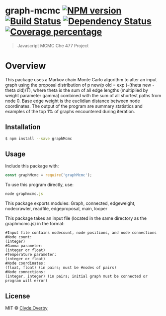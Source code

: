 # graph-mcmc [![NPM version][npm-image]][npm-url] [![Build Status][travis-image]][travis-url] [![Dependency Status][daviddm-image]][daviddm-url] [![Coverage percentage][coveralls-image]][coveralls-url]
> Javascript MCMC Che 477 Project

# Overview
This package uses a Markov chain Monte Carlo algorithm to alter an input graph using the proposal distribution of p new/p old = exp (-(theta new - theta old)/T), where theta is the sum of all edge lengths (multiplied by weight parameter gamma) combined with the sum of all shortest paths from node 0.  Base edge weight is the euclidian distance between node coordinates.  The output of the program are summary statistics and examples of the top 1% of graphs encountered during iteration.

## Installation

```sh
$ npm install --save graphMcmc
```

## Usage
Include this package with:
```js
const graphMcmc = require('graphMcmc');
```
To use this program directly, use:
```js
node graphmcmc.js
```

This package exports modules: Graph, connected, edgeweight, nodecrawler, readfile, edgeproposal, main, looper 


This package takes an input file (located in the same directory as the graphmcmc.js) in the format:

```
#Input file contains nodecount, node positions, and node connections
#Node count:
(integer)
#Gamma parameter:
(integer or float)
#Temperature parameter:
(integer or float)
#Node coordinates:
(float, float) (in pairs; must be #nodes of pairs)
#Node connections:
(integer, integer) (in pairs; initial graph must be connected or program will error)
```

## License

MIT © [Clyde Overby](github.com/coverby)


[npm-image]: https://badge.fury.io/js/graph-mcmc.svg
[npm-url]: https://npmjs.org/package/graph-mcmc
[travis-image]: https://travis-ci.org/coverby/graph-mcmc.svg?branch=master
[travis-url]: https://travis-ci.org/coverby/graph-mcmc
[daviddm-image]: https://david-dm.org/coverby/graph-mcmc.svg?theme=shields.io
[daviddm-url]: https://david-dm.org/coverby/graph-mcmc
[coveralls-image]: https://coveralls.io/repos/coverby/graph-mcmc/badge.svg
[coveralls-url]: https://coveralls.io/r/coverby/graph-mcmc

